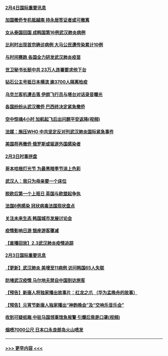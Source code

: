 #### [2月4日国际重要讯息](../pages/prog202/a102768884.md?t=02042133) 
#### [加国撤侨专机抵越南 持永居签证者或可撤离](../pages/prog202/a102768877.md?t=02042133) 
#### [女从泰国回国 成韩国第16例武汉肺炎病例](../pages/prog202/a102768669.md?t=02042133) 
#### [比利时出现首宗确诊病例 大马公民遭传染累计10例](../pages/prog202/a102768824.md?t=02042133) 
#### [与时间赛跑 各国全力研发武汉肺炎疫苗](../pages/prog202/a102768738.md?t=02042133) 
#### [世卫秘书长挺中共 23万人连署要求他下台](../pages/prog202/a102768717.md?t=02042133) 
#### [钻石公主号抵日本横滨 逾3700人隔离检疫](../pages/prog202/a102768714.md?t=02042133) 
#### [乌克兰客机遭击落 伊朗飞行员与塔台对话录音曝光](../pages/prog202/a102768645.md?t=02042133) 
#### [各国纷纷从武汉撤侨 巴西终决定紧急撤侨](../pages/prog202/a102768630.md?t=02042133) 
#### [空中惊魂4小时 加航起飞后出问题平安返降(视频)](../pages/prog202/a102768601.md?t=02042133) 
#### [法媒：施压WHO 中共坚定反对列武汉肺炎国际紧急事件](../pages/prog202/a102768584.md?t=02042133) 
#### [美国将再撤侨 俄罗斯或驱逐外国感染者](../pages/prog202/a102768247.md?t=02042133) 
#### [2月3日时事拼盘](../pages/prog202/a102768402.md?t=02042133) 
#### [哥本哈根灯光节 为最黑暗季节涂上色彩](../pages/prog202/a102768369.md?t=02042133) 
#### [武汉人：我只为母亲要一个床位](../pages/prog202/a102768250.md?t=02042133) 
#### [脱欧后第一个上班日 英国与欧盟起争执](../pages/prog202/a102768252.md?t=02042133) 
#### [法国6例感染 冠状病毒法国现状盘点](../pages/prog202/a102768157.md?t=02042133) 
#### [关注未来生态 韩国城市发展讨论会](../pages/prog202/a102768153.md?t=02042133) 
#### [疫情影响日游 银座游客骤减](../pages/prog202/a102768160.md?t=02042133) 
#### [【直播回放】2.3武汉肺炎疫情追踪](../pages/prog202/a102768128.md?t=02042133) 
#### [2月3日国际重要讯息](../pages/prog202/a102767896.md?t=02042133) 
#### [【更新】武汉肺炎 美增至11病例 访问韩国65人失联](../pages/prog202/a102758911.md?t=02042133) 
#### [防堵武汉疫情 马尔地夫禁自中国到访旅客](../pages/prog202/a102767847.md?t=02042133) 
#### [【预告】新唐人将独家播出故事片：红龙之爪 （华为孟晚舟的故事）](../pages/prog202/a102767728.md?t=02042133) 
#### [【预告】元宵节新唐人独家播出“神韵晚会”及“交响乐音乐会”](../pages/prog202/a102767674.md?t=02042133) 
#### [收到可疑纸箱 中驻马国领事馆急报警 引爆后竟是口罩(视频)](../pages/prog202/a102767695.md?t=02042133) 
#### [烟喷7000公尺 日本口永良部岛火山喷发](../pages/prog202/a102767687.md?t=02042133) 

----
#### [ >>> 更早内容 <<< ](../indexes/prog202-earlier.md)
